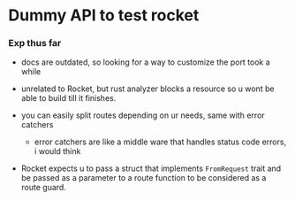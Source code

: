 # Dummy API to test rocket

### Exp thus far

- docs are outdated, so looking for a way to customize the port took a while
- unrelated to Rocket, but rust analyzer blocks a resource so u wont be able to build till it finishes.

- you can easily split routes depending on ur needs, same with error catchers
  - error catchers are like a middle ware that handles status code errors, i would think

- Rocket expects u to pass a struct that implements `FromRequest` trait and be passed as a parameter to a route function to be considered as a route guard.
